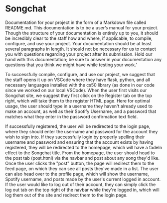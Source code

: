 # Songchat
Documentation for your project in the form of a Markdown file called README.md. This documentation is to be a user’s manual for your project. Though the structure of your documentation is entirely up to you, it should be incredibly clear to the staff how and where, if applicable, to compile, configure, and use your project. Your documentation should be at least several paragraphs in length. It should not be necessary for us to contact you with questions regarding your project after its submission. Hold our hand with this documentation; be sure to answer in your documentation any questions that you think we might have while testing your work.’

To successfully compile, configure, and use our project, we suggest that the staff opens it up on VSCode where they have flask, python, and all necessary languages installed with the cs50 library (as done in our code since we worked on our local VSCode). When the user first visits our Songchat site, we suggest they first click on the Register tab on the top right, which will take them to the register HTML page. Here for optimal usage, the user should type in a username they haven't already used to make an account, as well as their Spotify Username, and a password that matches what they enter in the password confirmation text field.

If successfully registered, the user will be redirected to the login page, where they should enter the username and password for the account they wish to sign into. If they successfully login by properly spelling their username and password and ensuring that the account exists by having registered, they will be redirected to the homepage, which will have a fadeIn effect to the Songchat title. From the homepage, the user should head to the post tab (post.html) via the navbar and post about any song they'd like. Once the user clicks the "post" button, the page will redirect them to the feed page, on which they can see all posts they've made in a list. The user can also head over to the profile page, which will show the username, Spotify username, and posts made by the user's current logged in account. If the user would like to log out of their account, they can simply click the log out tab on the top right of the navbar while they're logged in, which will log them out of the site and redirect them to the login page.

